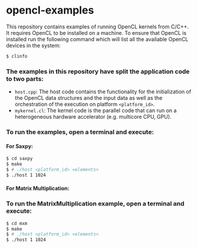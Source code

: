 # opencl-examples
This repository contains examples of running OpenCL kernels from C/C++. It requires OpenCL to be installed on a machine. To ensure that OpenCL is installed run the following command which will list all the available OpenCL devices in the system:
```bash
$ clinfo
```

### The examples in this repository have split the application code to two parts:
- `host.cpp`: The host code contains the functionality for the initialization of the OpenCL data structures and the input data as well as the orchestration of the execution on platform `<platform_id>`.
- `mykernel.cl`: The kernel code is the parallel code that can run on a heterogeneous hardware accelerator (e.g. multicore CPU, GPU).

### To run the examples, open a terminal and execute:

#### For Saxpy:
```bash
$ cd saxpy
$ make
$ # ./host <platform_id> <elements>
$ ./host 1 1024
```

#### For Matrix Multiplication:
### To run the MatrixMultiplication example, open a terminal and execute:
```bash
$ cd mxm
$ make
$ # ./host <platform_id> <elements>
$ ./host 1 1024
```
